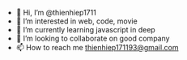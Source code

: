 - 👋 Hi, I’m @thienhiep1711
- 👀 I’m interested in web, code, movie
- 🌱 I’m currently learning javascript in deep
- 💞️ I’m looking to collaborate on good company
- 📫 How to reach me thienhiep171193@gmail.com

<!---
thienhiep1711/thienhiep1711 is a ✨ special ✨ repository because its `README.md` (this file) appears on your GitHub profile.
You can click the Preview link to take a look at your changes.
--->
